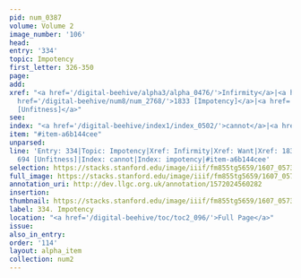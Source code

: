 ```yaml
---
pid: num_0387
volume: Volume 2
image_number: '106'
head:
entry: '334'
topic: Impotency
first_letter: 326-350
page:
add:
xref: "<a href='/digital-beehive/alpha3/alpha_0476/'>Infirmity</a>|<a href='/digital-beehive/alpha5/alpha_1023/'>Want</a>|<a
  href='/digital-beehive/num8/num_2768/'>1833 [Impotency]</a>|<a href='/digital-beehive/num3/num_0996/'>694
  [Unfitness]</a>"
see:
index: "<a href='/digital-beehive/index1/index_0502/'>cannot</a>|<a href='/digital-beehive/index3/index_1984/'>impotency</a>"
item: "#item-a6b144cee"
unparsed:
line: 'Entry: 334|Topic: Impotency|Xref: Infirmity|Xref: Want|Xref: 1833 [Impotency]|Xref:
  694 [Unfitness]|Index: cannot|Index: impotency|#item-a6b144cee'
selection: https://stacks.stanford.edu/image/iiif/fm855tg5659/1607_0573/795,3069,2977,601/full/0/default.jpg
full_image: https://stacks.stanford.edu/image/iiif/fm855tg5659/1607_0573/full/full/0/default.jpg
annotation_uri: http://dev.llgc.org.uk/annotation/1572024560282
insertion:
thumbnail: https://stacks.stanford.edu/image/iiif/fm855tg5659/1607_0573/795,3069,600,180/250,/0/default.jpg
label: 334. Impotency
location: "<a href='/digital-beehive/toc/toc2_096/'>Full Page</a>"
issue:
also_in_entry:
order: '114'
layout: alpha_item
collection: num2
---
```

